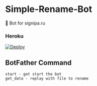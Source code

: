 # Simple-Rename-Bot 

📝 Bot for signipa.ru
### Heroku

[![Deploy](https://www.herokucdn.com/deploy/button.svg)](https://heroku.com/deploy?template=https://github.com/irore-fr1day/signiparubot)

## BotFather Command
```
start - get start the bot
get_data - replay with file to rename
```